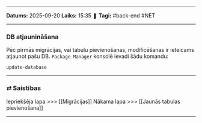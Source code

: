 ___

**Datums:** 2025-09-20
**Laiks:** 15:35
❚ **Tagi:** #back-end #NET 

---
### DB atjaunināšana

Pēc pirmās migrācijas, vai tabulu pievienošanas, modificēšanas ir ieteicams atjaunot pašu DB. `Package Manager` konsolē ievadi šādu komandu:

```
update-database
```

---
### ⇄ Saistības

Iepriekšēja lapa >>> [[Migrācijas]]
Nākama lapa >>> [[Jaunās tabulas pievienošana]]

---